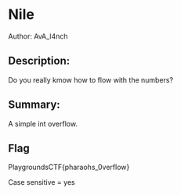 # Nile
Author: AvA_l4nch
 
## Description:
Do you really kmow how to flow with the numbers?

## Summary:
A simple int overflow.

## Flag
PlaygroundsCTF{pharaohs_0verflow}

Case sensitive = yes